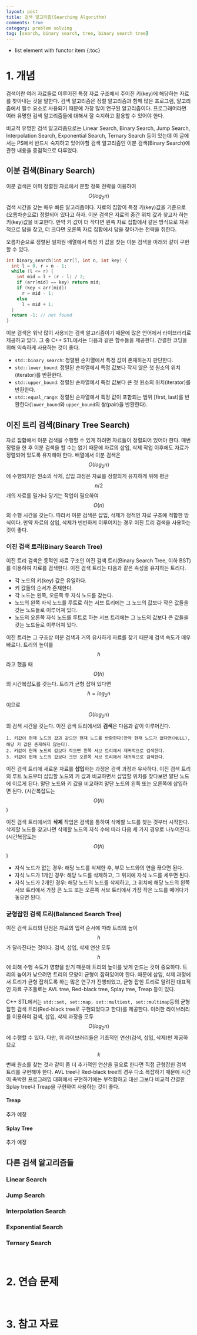 ```yaml
---
layout: post
title: 검색 알고리즘(Searching Algorithm)
comments: true
category: problem solving
tag: [search, binary search, tree, binary search tree]
---
```

* list element with functor item
{:toc}

# 1. 개념

검색이란 여러 자료들로 이루어진 특정 자료 구조에서 주어진 키(key)에 해당하는 자료를 찾아내는 것을 말한다. 검색 알고리즘은 정렬 알고리즘과 함께 많은 프로그램, 알고리즘에서 필수 요소로 사용되기 때문에 가장 많이 연구된 알고리즘이다. 프로그래머라면 여러 유명한 검색 알고리즘들에 대해서 잘 숙지하고 활용할 수 있어야 한다.

비교적 유명한 검색 알고리즘으로는 Linear Search, Binary Search, Jump Search, Interpolation Search, Exponential Search, Ternary Search 등이 있는데 이 글에서는 PS에서 반드시 숙지하고 있어야할 검색 알고리즘인 이분 검색(Binary Search)에 관한 내용을 중점적으로 다루었다.



## 이분 검색(Binary Search)

이분 검색은 이미 정렬된 자료에서 분할 정복 전략을 이용하여 $$O(log_2n)$$ 검색 시간을 갖는 매우 빠른 알고리즘이다. 자료의 집합이 특정 키(key)값을 기준으로 (오름차순으로) 정렬되어 있다고 하자. 이분 검색은 자료의 중간 위치 값과 찾고자 하는 키(key)값을 비교한다. 만약 키 값이 더 작다면 왼쪽 자료 집합에서 같은 방식으로 재귀적으로 답을 찾고, 더 크다면 오른쪽 자료 집합에서 답을 찾아가는 전략을 취한다.

오름차순으로 정렬된 일차원 배열에서 특정 키 값을 찾는 이분 검색을 아래와 같이 구현할 수 있다.

```c++
int binary_search(int arr[], int n, int key) {
  int l = 0, r = n - 1;
  while (l <= r) {
    int mid = l + (r - l) / 2;
    if (arr[mid] == key) return mid;
    if (key < arr[mid])
      r = mid - 1;
    else
      l = mid + 1;
  }
  return -1; // not found
}
```



이분 검색은 워낙 많이 사용되는 검색 알고리즘이기 때문에 많은 언어에서 라이브러리로 제공하고 있다. 그 중 C++ STL에서는 다음과 같은 함수들을 제공한다. 간결한 코딩을 위해 익숙하게 사용하는 것이 좋다.

- `std::binary_search`: 정렬된 순차열에서 특정 값이 존재하는지 판단한다.
- `std::lower_bound`: 정렬된 순차열에서 특정 값보다 작지 않은 첫 원소의 위치(iterator)를 반환한다.
- `std::upper_bound`: 정렬된 순차열에서 특정 값보다 큰 첫 원소의 위치(iterator)를 반환한다.
- `std::equal_range`:  정렬된 순차열에서 특정 값이 포함되는 범위 [first, last)를 반환한다(`lower_bound`와 `upper_bound`의 쌍(pair)을 반환한다).





## 이진 트리 검색(Binary Tree Search)

자료 집합에서 이분 검색을 수행할 수 있게 하려면 자료들이 정렬되어 있어야 한다. 매번 정렬을 한 후 이분 검색을 할 수는 없기 때문에 자료의 삽입, 삭제 작업 이후에도 자료가 정렬되어 있도록 유지해야 한다. 배열에서 이분 검색은 $$O(log_2n)$$에 수행되지만 원소의 삭제, 삽입 과정은 자료를 정렬되게 유지하게 위해 평균 $$n/2$$개의 자료를 밀거나 당기는 작업이 필요하여 $$O(n)$$의 수행 시간을 갖는다. 따라서 이분 검색은 삽입, 삭제가 정적인 자료 구조에 적합한 방식이다. 만약 자료의 삽입, 삭제가 빈번하게 이루어지는 경우 이진 트리 검색을 사용하는 것이 좋다.

### 이진 검색 트리(Binary Search Tree)

이진 트리 검색은 동적인 자료 구조인 이진 검색 트리(Binary Search Tree, 이하 BST)를 이용하여 자료를 검색한다. 이진 검색 트리는 다음과 같은 속성을 유지하는 트리다.

- 각 노드의 키(key) 값은 유일하다.
- 키 값들의 순서가 존재한다.
- 각 노드는 왼쪽, 오른쪽 두 자식 노드를 갖는다.
- 노드의 왼쪽 자식 노드를 루트로 하는 서브 트리에는 그 노드의 값보다 작은 값들을 갖는 노드들로 이루어져 있다.
- 노드의 오른쪽 자식 노드를 루트로 하는 서브 트리에는 그 노드의 값보다 큰 값들을 갖는 노드들로 이루어져 있다.

이진 트리는 그 구조상 이분 검색과 거의 유사하게 자료를 찾기 때문에 검색 속도가 매우 빠르다. 트리의 높이를 $$h$$라고 했을 때 $$O(h)$$의 시간복잡도를 갖는다. 트리가 균형 잡혀 있다면 $$h=log_2n$$이므로  $$O(log_2n)$$의 검색 시간을 갖는다. 이진 검색 트리에서의 **검색**은 다음과 같이 이루어진다.

```
1. 키값이 현재 노드의 값과 같으면 현재 노드를 반환한다(만약 현재 노드가 없다면(NULL), 해당 키 값은 존재하지 않는다).
2. 키값이 현재 노드의 값보다 작으면 왼쪽 서브 트리에서 재귀적으로 검색한다.
3. 키값이 현재 노드의 값보다 크면 오른쪽 서브 트리에서 재귀적으로 검색한다.
```

이진 검색 트리에 새로운 자료를 **삽입**하는 과정은 검색 과정과 유사하다. 이진 검색 트리의 루트 노드부터 삽입할 노드의 키 값과 비교하면서 삽입할 위치를 찾다보면 말단 노드에 이르게 된다. 말단 노드와 키 값을 비교하여 말단 노드의 왼쪽 또는 오른쪽에 삽입하면 된다. (시간복잡도는 $$O(h)$$)

이진 검색 트리에서의 **삭제** 작업은 검색을 통하여 삭제할 노드를 찾는 것부터 시작한다. 삭제할 노드를 찾고나면 삭제할 노드의 자식 수에 따라 다음 세 가지 경우로 나누어진다.  (시간복잡도는 $$O(h)$$)

- 자식 노드가 없는 경우: 해당 노드를 삭제한 후, 부모 노드와의 연을 끊으면 된다.
- 자식 노드가 1개인 경우: 해당 노드를 삭제하고, 그 위치에 자식 노드를 세우면 된다.
- 자식 노드가 2개인 경우: 해당 노드의 노드를 삭제하고, 그 위치에 해당 노드의 왼쪽 서브 트리에서 가장 큰 노드 또는 오른쪽 서브 트리에서 가장 작은 노드를 떼어다가 놓으면 된다.





### 균형잡힌 검색 트리(Balanced Search Tree)

이진 검색 트리의 단점은 자료의 입력 순서에 따라 트리의 높이 $$h$$가 달라진다는 것이다. 검색, 삽입, 삭제 연산 모두 $$h$$에 의해 수행 속도가 영향을 받기 때문에 트리의 높이를 낮게 만드는 것이 중요하다. 트리의 높이가 낮으려면 트리의 모양이 균형이 잡혀있어야 한다. 때문에 삽입, 삭제 과정에서 트리가 균형 잡히도록 하는 많은 연구가 진행되었고, 균형 잡힌 트리로 알려진 대표적인 자료 구조들로는 AVL tree, Red-black tree, Splay tree, Treap 등이 있다.

C++ STL에서는 `std::set, set::map, set::multiest, set::multimap`등의 균형잡힌 검색 트리(Red-black tree로 구현되었다고 한다)를 제공한다. 이러한 라이브러리를 이용하여 검색, 삽입, 삭제 과정을 모두 $$O(log_2n)$$에 수행할 수 있다. 다만, 위 라이브러리들은 기초적인 연산(검색, 삽입, 삭제)만 제공하므로 $$k$$번째 원소를 찾는 것과 같이 좀 더 추가적인 연산을 필요로 한다면 직접 균형잡힌 검색 트리를 구현해야 한다. AVL tree나 Red-black tree의 경우 다소 복잡하기 때문에 시간이 촉박한 프로그래밍 대회에서 구현하기에는 부적합하고 대신 그보다 비교적 간결한 Splay tree나 Treap을 구현하여 사용하는 것이 좋다.

#### Treap

추가 예정

#### Splay Tree

추가 예정



## 다른 검색 알고리즘들

### Linear Search

### Jump Search

### Interpolation Search

### Exponential Search

### Ternary Search

<br>

# 2. 연습 문제

<br>

# 3. 참고 자료



